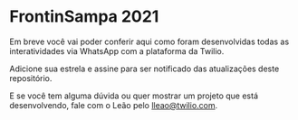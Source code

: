 # FrontinSampa 2021

Em breve você vai poder conferir aqui como foram desenvolvidas todas as interatividades via WhatsApp com a plataforma da Twilio.

Adicione sua estrela e assine para ser notificado das atualizações deste repositório.


E se você tem alguma dúvida ou quer mostrar um projeto que está desenvolvendo, fale com o Leão pelo lleao@twilio.com.
